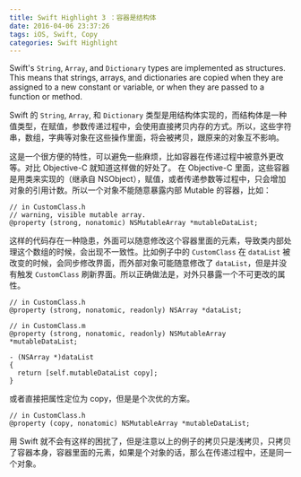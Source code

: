 ```yaml
---
title: Swift Highlight 3 ：容器是结构体
date: 2016-04-06 23:37:26
tags: iOS, Swift, Copy
categories: Swift Highlight
---
```


Swift's `String`, `Array`, and `Dictionary` types are implemented as structures. This means that strings, arrays, and dictionaries are copied when they are assigned to a new constant or variable, or when they are passed to a function or method.

Swift 的 `String`, `Array`, 和 `Dictionary` 类型是用结构体实现的，而结构体是一种值类型，在赋值，参数传递过程中，会使用直接拷贝内存的方式。所以，这些字符串，数组，字典等对象在这些操作里面，将会被拷贝，跟原来的对象互不影响。

<!-- more -->

这是一个很方便的特性，可以避免一些麻烦，比如容器在传递过程中被意外更改等。对比 Objective-C 就知道这样做的好处了。
在 Objective-C 里面，这些容器是用类来实现的（继承自 NSObject），赋值，或者传递参数等过程中，只会增加对象的引用计数。所以一个对象不能随意暴露内部 Mutable 的容器，比如：

```
// in CustomClass.h
// warning, visible mutable array.
@property (strong, nonatomic) NSMutableArray *mutableDataList;
```
这样的代码存在一种隐患，外面可以随意修改这个容器里面的元素，导致类内部处理这个数组的时候，会出现不一致性。比如例子中的 `CustomClass` 在 `dataList` 被改变的时候，会同步修改界面，而外部对象可能随意修改了 `dataList`，但是并没有触发 `CustomClass` 刷新界面。所以正确做法是，对外只暴露一个不可更改的属性。

```
// in CustomClass.h
@property (strong, nonatomic, readonly) NSArray *dataList;
```
```
// in CustomClass.m
@property (strong, nonatomic, readonly) NSMutableArray *mutableDataList;

- (NSArray *)dataList
{
  return [self.mutableDataList copy];
}
```
或者直接把属性定位为 copy，但是是个次优的方案。
```
// in CustomClass.h
@property (copy, nonatomic) NSMutableArray *mutableDataList;
```

用 Swift 就不会有这样的困扰了，但是注意以上的例子的拷贝只是浅拷贝，只拷贝了容器本身，容器里面的元素，如果是个对象的话，那么在传递过程中，还是同一个对象。
